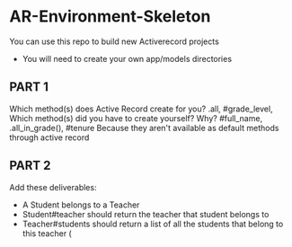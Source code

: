 # AR-Environment-Skeleton
You can use this repo to build new Activerecord projects
* You will need to create your own app/models directories


## PART 1
Which method(s) does Active Record create for you?
    .all, #grade_level, 
Which method(s) did you have to create yourself? Why?
    #full_name, .all_in_grade(), #tenure
    Because they aren't available as default methods through active record

## PART 2
Add these deliverables:
- A Student belongs to a Teacher
- Student#teacher should return the teacher that student belongs to
- Teacher#students should return a list of all the students that belong to this teacher (